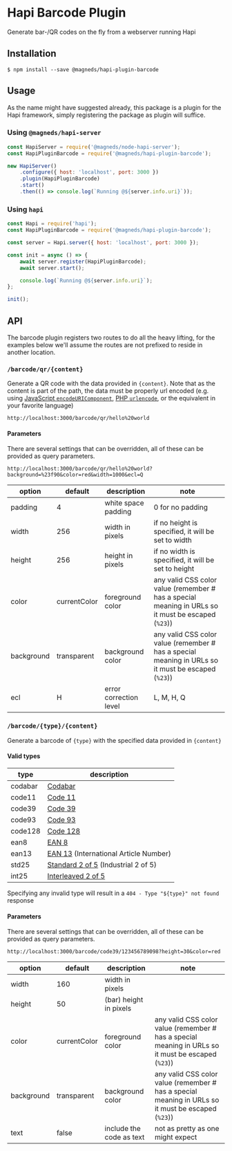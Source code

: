 # Hapi Barcode Plugin

Generate bar-/QR codes on the fly from a webserver running Hapi

## Installation

```
$ npm install --save @magneds/hapi-plugin-barcode
```

## Usage

As the name might have suggested already, this package is a plugin for the Hapi framework, simply registering the package as plugin will suffice.

### Using `@magneds/hapi-server`

```js
const HapiServer = require('@magneds/node-hapi-server');
const HapiPluginBarcode = require('@magneds/hapi-plugin-barcode');

new HapiServer()
	.configure({ host: 'localhost', port: 3000 })
	.plugin(HapiPluginBarcode)
	.start()
	.then(() => console.log(`Running @${server.info.uri}`));
```

### Using `hapi`

```js
const Hapi = require('hapi');
const HapiPluginBarcode = require('@magneds/hapi-plugin-barcode');

const server = Hapi.server({ host: 'localhost', port: 3000 });

const init = async () => {
	await server.register(HapiPluginBarcode);
	await server.start();

	console.log(`Running @${server.info.uri}`);
};

init();
```

## API

The barcode plugin registers two routes to do all the heavy lifting, for the examples below we'll assume the routes are not prefixed to reside in another location.

### `/barcode/qr/{content}`

Generate a QR code with the data provided in `{content}`.
Note that as the content is part of the path, the data must be properly url encoded (e.g. using [JavaScript `encodeURIComponent`](https://developer.mozilla.org/en-US/docs/Web/JavaScript/Reference/Global_Objects/encodeURIComponent), [PHP `urlencode`](http://php.net/manual/en/function.urlencode.php), or the equivalent in your favorite language)

```
http://localhost:3000/barcode/qr/hello%20world
```

#### Parameters

There are several settings that can be overridden, all of these can be provided as query parameters.

```
http://localhost:3000/barcode/qr/hello%20world?background=%23f90&color=red&width=1000&ecl=Q
```

| option     | default      | description            | note                                                                                               |
| ---------- | ------------ | ---------------------- | -------------------------------------------------------------------------------------------------- |
| padding    | 4            | white space padding    | 0 for no padding                                                                                   |
| width      | 256          | width in pixels        | if no height is specified, it will be set to width                                                 |
| height     | 256          | height in pixels       | if no width is specified, it will be set to height                                                 |
| color      | currentColor | foreground color       | any valid CSS color value (remember # has a special meaning in URLs so it must be escaped (`%23`)) |
| background | transparent  | background color       | any valid CSS color value (remember # has a special meaning in URLs so it must be escaped (`%23`)) |
| ecl        | H            | error correction level | L, M, H, Q                                                                                         |

### `/barcode/{type}/{content}`

Generate a barcode of `{type}` with the specified data provided in `{content}`

#### Valid types

| type    | description                                                                                         |
| ------- | --------------------------------------------------------------------------------------------------- |
| codabar | [Codabar](https://en.wikipedia.org/wiki/Codabar)                                                    |
| code11  | [Code 11](https://en.wikipedia.org/wiki/Code_11)                                                    |
| code39  | [Code 39](https://en.wikipedia.org/wiki/Code_39)                                                    |
| code93  | [Code 93](https://en.wikipedia.org/wiki/Code_93)                                                    |
| code128 | [Code 128](https://en.wikipedia.org/wiki/Code_128)                                                  |
| ean8    | [EAN 8](https://en.wikipedia.org/wiki/EAN-8)                                                        |
| ean13   | [EAN 13](https://en.wikipedia.org/wiki/International_Article_Number) (International Article Number) |
| std25   | [Standard 2 of 5](https://en.wikipedia.org/wiki/Two-out-of-five_code) (Industrial 2 of 5)           |
| int25   | [Interleaved 2 of 5](https://en.wikipedia.org/wiki/Interleaved_2_of_5)                              |

Specifying any invalid type will result in a `404 - Type "${type}" not found` response

#### Parameters

There are several settings that can be overridden, all of these can be provided as query parameters.

```
http://localhost:3000/barcode/code39/123456789098?height=30&color=red
```

| option     | default      | description              | note                                                                                               |
| ---------- | ------------ | ------------------------ | -------------------------------------------------------------------------------------------------- |
| width      | 160          | width in pixels          |
| height     | 50           | (bar) height in pixels   |
| color      | currentColor | foreground color         | any valid CSS color value (remember # has a special meaning in URLs so it must be escaped (`%23`)) |
| background | transparent  | background color         | any valid CSS color value (remember # has a special meaning in URLs so it must be escaped (`%23`)) |
| text       | false        | include the code as text | not as pretty as one might expect                                                                  |
